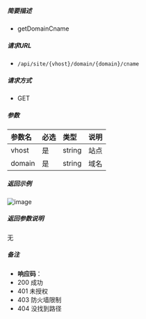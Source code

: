 

    
##### 简要描述

- getDomainCname

##### 请求URL
- ` /api/site/{vhost}/domain/{domain}/cname `
  
##### 请求方式
- GET

##### 参数

|参数名|必选|类型|说明|
|:----    |:---|:----- |-----   |
|vhost |是  |string |站点   |
|domain |是  |string | 域名    |

##### 返回示例 

![image](https://user-images.githubusercontent.com/90588289/133868455-b8c66a84-e6cb-4c05-8ac7-7ae8de5fc999.png)

##### 返回参数说明 

无

##### 备注 

- **响应码**：
 - 200 成功
 - 401 未授权
 - 403 防火墙限制
 - 404 没找到路径



